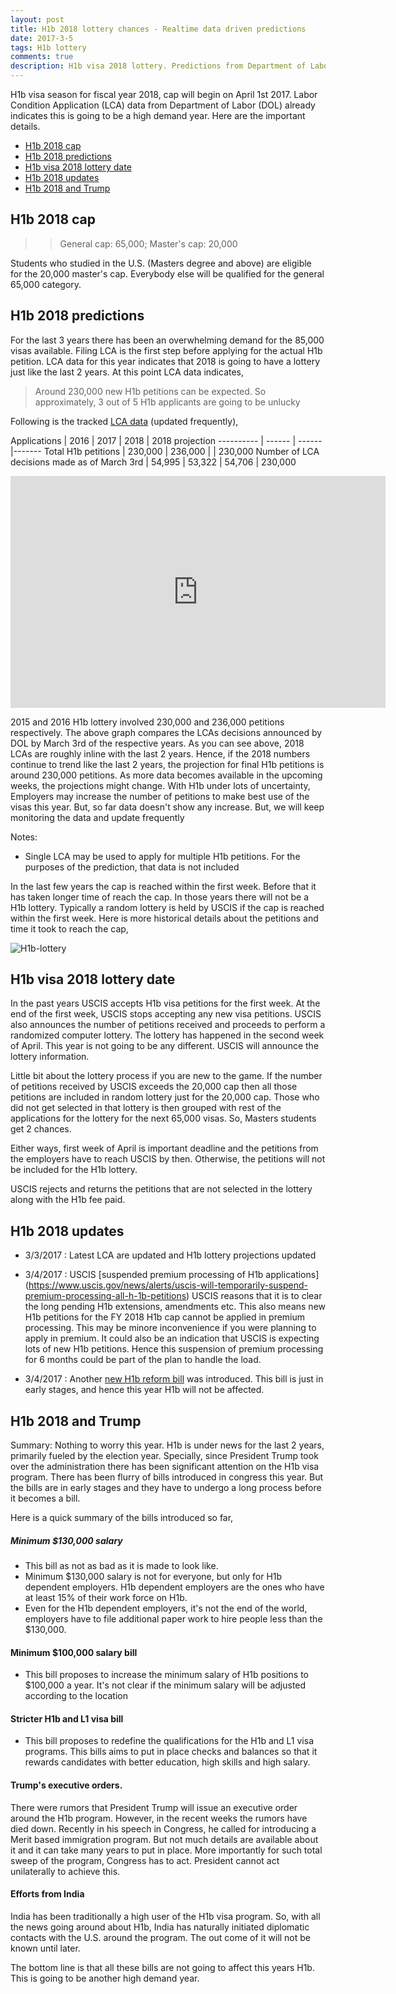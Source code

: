 ```yaml
---
layout: post
title: H1b 2018 lottery chances - Realtime data driven predictions
date: 2017-3-5
tags: H1b lottery
comments: true
description: H1b visa 2018 lottery. Predictions from Department of Labor (DOL) data
---
```

H1b visa season for fiscal year 2018, cap will begin on April 1st 2017. Labor Condition Application (LCA) data from Department of Labor (DOL) already indicates this is going to be a high demand year. Here are the important details.

- [H1b 2018 cap](#h1b-2018-cap)
- [H1b 2018 predictions](#h1b-2018-predictions)
- [H1b visa 2018 lottery date](#h1b-visa-2018-lottery-date)
- [H1b 2018 updates](#h1b-2018-updates)
- [H1b 2018 and Trump](#h1b-2018-and-trump)

## H1b 2018 cap
>> General cap: 65,000; Master's cap: 20,000

Students who studied in the U.S. (Masters degree and above) are eligible for the 20,000 master's cap. Everybody else will be qualified for the general 65,000 category.

## H1b 2018 predictions

For the last 3 years there has been an overwhelming demand for the 85,000 visas available. Filing LCA is the first step before applying for the actual H1b petition. LCA data for this year indicates that 2018 is going to have a lottery just like the last 2 years.
At this point LCA data indicates, 

> Around 230,000 new H1b petitions can be expected. So approximately, 3 out of 5 H1b applicants are going to be unlucky

Following is the tracked [LCA data](https://lcr-pjr.doleta.gov/index.cfm?event=ehLCJRExternal.dspAdvCertSearch) (updated frequently),

Applications | 2016 | 2017 | 2018 | 2018 projection
---------- | ------ | ------|-------
Total H1b petitions | 230,000 | 236,000 |  | 230,000 
Number of LCA decisions made as of March 3rd | 54,995 | 53,322 | 54,706 | 230,000

<iframe width="600" height="371" seamless frameborder="0" scrolling="no" src="https://docs.google.com/spreadsheets/d/13MwM9hmZoe7SOPsfaLmqp41Sem3BuZKCMnY8aP2Qv_g/pubchart?oid=2131404468&amp;format=interactive"></iframe>

2015 and 2016 H1b lottery involved 230,000 and 236,000 petitions respectively. The above graph compares the LCAs decisions announced by DOL by March 3rd of the respective years. As you can see above, 2018 LCAs are roughly inline with the last 2 years. Hence, if the 2018 numbers continue to trend like the last 2 years, the projection for final H1b petitions is around 230,000 petitions. As more data becomes available in the upcoming weeks, the projections might change. With H1b under lots of uncertainty, Employers may increase the number of petitions to make best use of the visas this year. But, so far data doesn't show any increase. But, we will keep monitoring the data and update frequently

Notes:
- Single LCA may be used to apply for multiple H1b petitions. For the purposes of the prediction, that data is not included

In the last few years the cap is reached within the first week. Before that it has taken longer time of reach the cap. In those years there will not be a H1b lottery. Typically a random lottery is held by USCIS if the cap is reached within the first week.
Here is more historical details about the petitions and time it took to reach the cap,

![H1b-lottery](/assets/images/posts/h1b-lottery-v1.0.png)

## H1b visa 2018 lottery date
In the past years USCIS accepts H1b visa petitions for the first week. At the end of the first week, USCIS stops accepting any new visa petitions. USCIS also announces the number of petitions received and proceeds to perform a randomized computer lottery. The lottery has happened in the second week of April. This year is not going to be any different. USCIS will announce the lottery information.

Little bit about the lottery process if you are new to the game. If the number of petitions received by USCIS exceeds the 20,000 cap then all those petitions are included in random lottery just for the 20,000 cap. Those who did not get selected in that lottery is then grouped with rest of the applications for the lottery for the next 65,000 visas. So, Masters students get 2 chances. 

Either ways, first week of April is important deadline and the petitions from the employers have to reach USCIS by then. Otherwise, the petitions will not be included for the H1b lottery. 

USCIS rejects and returns the petitions that are not selected in the lottery along with the H1b fee paid.

## H1b 2018 updates
- 3/3/2017 : Latest LCA are updated and H1b lottery projections updated
- 3/4/2017 : USCIS [suspended premium processing of H1b applications] (https://www.uscis.gov/news/alerts/uscis-will-temporarily-suspend-premium-processing-all-h-1b-petitions)
USCIS reasons that it is to clear the long pending H1b extensions, amendments etc. This also means new H1b petitions for the FY 2018 H1b cap cannot be applied in premium processing. This may be minore inconvenience if you were planning to apply in premium.
It could also be an indication that USCIS is expecting lots of new H1b petitions. Hence this suspension of premium processing for 6 months could be part of the plan to handle the load. 

- 3/4/2017 : Another [new H1b reform bill](http://indianexpress.com/article/world/bipartisan-h1b-l1-visa-reform-bill-introduced-in-us-congress-4553802/) was introduced. This bill is just in early stages, and hence this year H1b will not be affected.

## H1b 2018 and Trump
Summary: Nothing to worry this year. 
H1b is under news for the last 2 years, primarily fueled by the election year. Specially, since President Trump took over the administration there has been significant attention on the H1b visa program.
There has been flurry of bills introduced in congress this year. But the bills are in early stages and they have to undergo a long process before it becomes a bill.

Here is a quick summary of the bills introduced so far,

##### Minimum $130,000 salary
- This bill as not as bad as it is made to look like. 
-  Minimum $130,000 salary is not for everyone, but only for H1b dependent employers. H1b dependent employers are the ones who have at least 15% of their work force on H1b. 
- Even for the H1b dependent employers, it's not the end of the world, employers have to file additional paper work to hire people less than the $130,000.
 
#### Minimum $100,000 salary bill
- This bill proposes to increase the minimum salary of H1b positions to $100,000 a year. It's not clear if the minimum salary will be adjusted according to the location

#### Stricter H1b and L1 visa bill
- This bill proposes to redefine the qualifications for the H1b and L1 visa programs. This bills aims to put in place checks and balances so that it rewards candidates with better education, high skills and high salary. 
   
#### Trump's executive orders. 
There were rumors that President Trump will issue an executive order around the H1b program. However, in the recent weeks the rumors have died down. Recently in his speech in Congress, he called for introducing a Merit based immigration program. But not much details are available about it and it can take many years to put in place. More importantly for such total sweep of the program, Congress has to act. President cannot act unilaterally to achieve this.

#### Efforts from India
India has been traditionally a high user of the H1b visa program. So, with all the news going around about H1b, India has naturally initiated diplomatic contacts with the U.S. around the program. The out come of it will not be known until later.

The bottom line is that all these bills are not going to affect this years H1b. This is going to be another high demand year.
